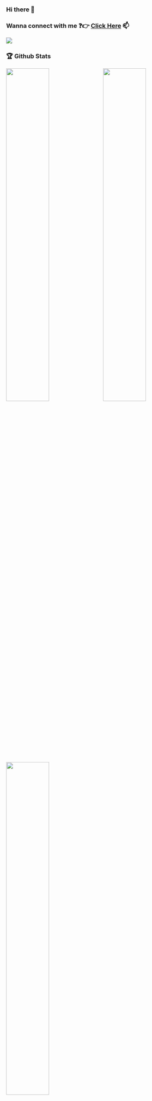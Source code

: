 ### Hi there 👋

### Wanna connect with me :question::point_right: [Click Here](https://dhamodaran-pandiyan.github.io/) 📫

![](https://komarev.com/ghpvc/?username=dhamodaran-pandiyan&color=green)

### 🏆 Github Stats

<img  src="https://github-readme-stats.vercel.app/api?username=dhamodaran-pandiyan&show_icons=true&theme=buefy" width="48%" align="right" >
<img  src="https://github-readme-streak-stats.herokuapp.com/?user=dhamodaran-pandiyan&theme=buefy" width="48%" >




<br/>
<img  src="https://github-readme-stats.vercel.app/api/top-langs/?username=dhamodaran-pandiyan&theme=buefy&layout=compact" width="48%" >
<br/>
